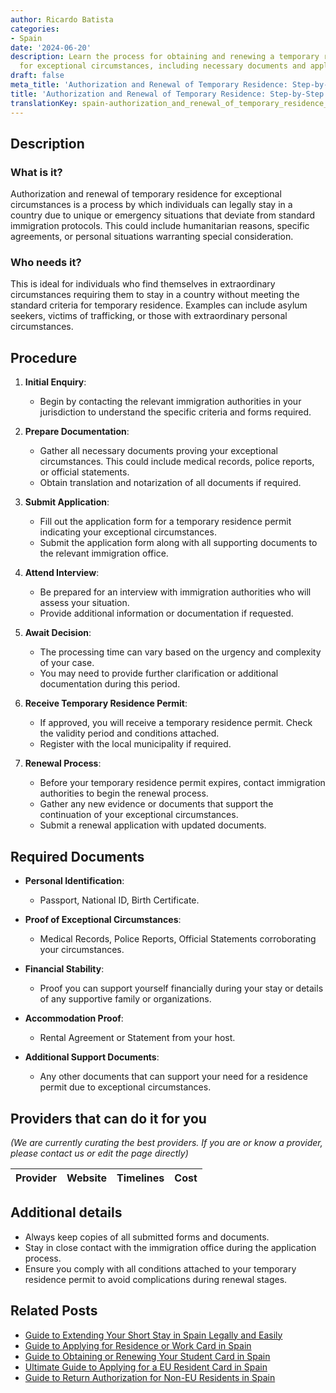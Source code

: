 ```yaml
---
author: Ricardo Batista
categories:
- Spain
date: '2024-06-20'
description: Learn the process for obtaining and renewing a temporary residence permit
  for exceptional circumstances, including necessary documents and application steps.
draft: false
meta_title: 'Authorization and Renewal of Temporary Residence: Step-by-Step Guide'
title: 'Authorization and Renewal of Temporary Residence: Step-by-Step Guide'
translationKey: spain-authorization_and_renewal_of_temporary_residence_for_exceptional_circumstances
---
```


## Description

### What is it?
Authorization and renewal of temporary residence for exceptional circumstances is a process by which individuals can legally stay in a country due to unique or emergency situations that deviate from standard immigration protocols. This could include humanitarian reasons, specific agreements, or personal situations warranting special consideration.

### Who needs it?
This is ideal for individuals who find themselves in extraordinary circumstances requiring them to stay in a country without meeting the standard criteria for temporary residence. Examples can include asylum seekers, victims of trafficking, or those with extraordinary personal circumstances.

## Procedure

1. **Initial Enquiry**:
   - Begin by contacting the relevant immigration authorities in your jurisdiction to understand the specific criteria and forms required.

2. **Prepare Documentation**:
   - Gather all necessary documents proving your exceptional circumstances. This could include medical records, police reports, or official statements.
   - Obtain translation and notarization of all documents if required.

3. **Submit Application**:
   - Fill out the application form for a temporary residence permit indicating your exceptional circumstances.
   - Submit the application form along with all supporting documents to the relevant immigration office.

4. **Attend Interview**:
   - Be prepared for an interview with immigration authorities who will assess your situation.
   - Provide additional information or documentation if requested.

5. **Await Decision**:
   - The processing time can vary based on the urgency and complexity of your case.
   - You may need to provide further clarification or additional documentation during this period.

6. **Receive Temporary Residence Permit**:
   - If approved, you will receive a temporary residence permit. Check the validity period and conditions attached.
   - Register with the local municipality if required.

7. **Renewal Process**:
   - Before your temporary residence permit expires, contact immigration authorities to begin the renewal process.
   - Gather any new evidence or documents that support the continuation of your exceptional circumstances.
   - Submit a renewal application with updated documents.

## Required Documents

- **Personal Identification**:
  - Passport, National ID, Birth Certificate.

- **Proof of Exceptional Circumstances**:
  - Medical Records, Police Reports, Official Statements corroborating your circumstances.

- **Financial Stability**:
  - Proof you can support yourself financially during your stay or details of any supportive family or organizations.

- **Accommodation Proof**:
  - Rental Agreement or Statement from your host.

- **Additional Support Documents**:
  - Any other documents that can support your need for a residence permit due to exceptional circumstances.

## Providers that can do it for you
_(We are currently curating the best providers. If you are or know a provider, please contact us or edit the page directly)_

| Provider        |     Website     |     Timelines    |       Cost      |
| :-------------: | :-------------: |  :-------------: | :-------------: |

## Additional details
- Always keep copies of all submitted forms and documents.
- Stay in close contact with the immigration office during the application process.
- Ensure you comply with all conditions attached to your temporary residence permit to avoid complications during renewal stages.


## Related Posts

- [Guide to Extending Your Short Stay in Spain Legally and Easily](https://tramitit.com/guides/spain/extension_of_short_stay/)
- [Guide to Applying for Residence or Work Card in Spain](https://tramitit.com/guides/spain/initial_or_renewal_of_residence_or_residence_and_work_card/)
- [Guide to Obtaining or Renewing Your Student Card in Spain](https://tramitit.com/guides/spain/initial_or_renewal_student_card_for_foreigners/)
- [Ultimate Guide to Applying for a EU Resident Card in Spain](https://tramitit.com/guides/spain/eu_resident_card_application/)
- [Guide to Return Authorization for Non-EU Residents in Spain](https://tramitit.com/guides/spain/return_authorization/)